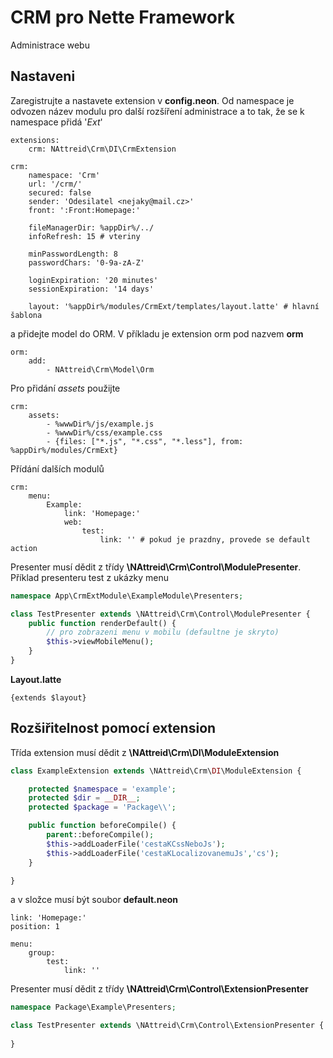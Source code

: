 # CRM pro Nette Framework
Administrace webu

## Nastaveni
Zaregistrujte a nastavete extension v **config.neon**. Od namespace je odvozen název modulu pro další rozšíření administrace a to tak, že se k namespace přidá '*Ext*'
```neon
extensions:
    crm: NAttreid\Crm\DI\CrmExtension

crm:
    namespace: 'Crm'
    url: '/crm/'
    secured: false
    sender: 'Odesilatel <nejaky@mail.cz>'
    front: ':Front:Homepage:'

    fileManagerDir: %appDir%/../
    infoRefresh: 15 # vteriny

    minPasswordLength: 8
    passwordChars: '0-9a-zA-Z'

    loginExpiration: '20 minutes'
    sessionExpiration: '14 days'

    layout: '%appDir%/modules/CrmExt/templates/layout.latte' # hlavní šablona
```

a přidejte model do ORM. V příkladu je extension orm pod nazvem **orm**
```neon
orm:
    add:
        - NAttreid\Crm\Model\Orm
```

Pro přidání *assets* použijte
```neon
crm:
    assets:
        - %wwwDir%/js/example.js
        - %wwwDir%/css/example.css
        - {files: ["*.js", "*.css", "*.less"], from: %appDir%/modules/CrmExt}
```

Přídání dalších modulů
```neon
crm:
    menu:
        Example:
            link: 'Homepage:'
            web:
                test:
                    link: '' # pokud je prazdny, provede se default action
```
Presenter musí dědit z třídy **\NAttreid\Crm\Control\ModulePresenter**. Příklad presenteru test z ukázky menu
```php
namespace App\CrmExtModule\ExampleModule\Presenters;

class TestPresenter extends \NAttreid\Crm\Control\ModulePresenter {
    public function renderDefault() {
        // pro zobrazeni menu v mobilu (defaultne je skryto)
        $this->viewMobileMenu();
    }
}
```

**Layout.latte**
```latte
{extends $layout}
```

## Rozšiřitelnost pomocí extension
Třída extension musí dědit z **\NAttreid\Crm\DI\ModuleExtension**
```php
class ExampleExtension extends \NAttreid\Crm\DI\ModuleExtension {

    protected $namespace = 'example';
    protected $dir = __DIR__;
    protected $package = 'Package\\';

    public function beforeCompile() {
        parent::beforeCompile();
        $this->addLoaderFile('cestaKCssNeboJs');
        $this->addLoaderFile('cestaKLocalizovanemuJs','cs');
    }

}
```

a v složce musí být soubor **default.neon**
```neon
link: 'Homepage:'
position: 1

menu:
    group:
        test:
            link: ''
```

Presenter musí dědit z třídy **\NAttreid\Crm\Control\ExtensionPresenter**
```php
namespace Package\Example\Presenters;

class TestPresenter extends \NAttreid\Crm\Control\ExtensionPresenter {
    
}
```



